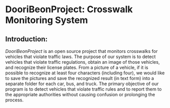 # DooriBeonProject: Crosswalk Monitoring System

## Introduction:

*DooriBeonProject* is an open source project that monitors crosswalks for vehicles that violate traffic laws. The purpose of our system is to detect vehicles that violate traffic regulations, obtain an image of those vehicles, and recognize their license plates. From a picture of a vehicle, if it is possible to recognize at least four characters (including four), we would like to save the pictures and save the recognized result (in text form) into a separate folder for each car, bus, and truck. The primary objective of our program is to detect vehicles that violate traffic rules and to report them to the appropriate authorities without causing confusion or prolonging the process. 